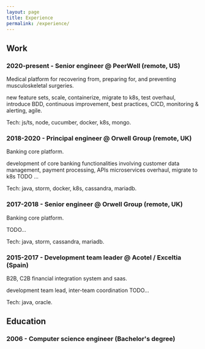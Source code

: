 ```yaml
---
layout: page
title: Experience
permalink: /experience/
---
```


<!-- TODO -->

## Work

### 2020-present - Senior engineer @ PeerWell (remote, US)

Medical platform for recovering from, preparing for, and preventing musculoskeletal surgeries.

new feature sets, scale, containerize, migrate to k8s, test overhaul, introduce BDD, continuous improvement, best practices, CICD, monitoring & alerting, agile.

Tech: js/ts, node, cucumber, docker, k8s, mongo.

### 2018-2020 - Principal engineer @ Orwell Group (remote, UK)

Banking core platform.

development of core banking functionalities involving customer data management, payment processing, APIs
microservices overhaul, migrate to k8s
TODO ...

Tech: java, storm, docker, k8s, cassandra, mariadb.

### 2017-2018 - Senior engineer @ Orwell Group (remote, UK)

Banking core platform.

TODO...

Tech: java, storm, cassandra, mariadb.

### 2015-2017 - Development team leader @ Acotel / Exceltia (Spain)

B2B, C2B financial integration system and saas.

development team lead, inter-team coordination
TODO...

Tech: java, oracle.

## Education

### 2006 - Computer science engineer (Bachelor's degree)

